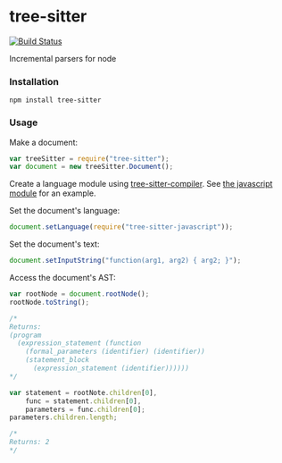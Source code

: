 tree-sitter
===========

[![Build Status](https://travis-ci.org/maxbrunsfeld/node-tree-sitter.svg?branch=master)](https://travis-ci.org/maxbrunsfeld/node-tree-sitter)

Incremental parsers for node

### Installation

```
npm install tree-sitter
```

### Usage

Make a document:

```javascript
var treeSitter = require("tree-sitter");
var document = new treeSitter.Document();
```

Create a language module using [tree-sitter-compiler](http://github.com/maxbrunsfeld/node-tree-sitter-compiler). See [the javascript module](http://github.com/maxbrunsfeld/node-tree-sitter-javascript) for an example.

Set the document's language:

```javascript
document.setLanguage(require("tree-sitter-javascript"));
```

Set the document's text:

```javascript
document.setInputString("function(arg1, arg2) { arg2; }");
```

Access the document's AST:

```javascript
var rootNode = document.rootNode();
rootNode.toString();

/*
Returns:
(program
  (expression_statement (function
    (formal_parameters (identifier) (identifier))
    (statement_block
      (expression_statement (identifier))))))
*/

var statement = rootNote.children[0],
    func = statement.children[0],
    parameters = func.children[0];
parameters.children.length;

/*
Returns: 2
*/
```
